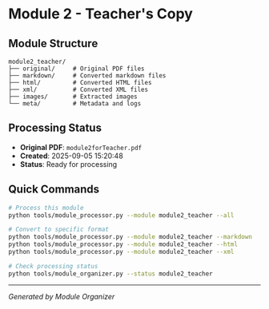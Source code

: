 # Module 2 - Teacher's Copy

## Module Structure

```
module2_teacher/
├── original/     # Original PDF files
├── markdown/     # Converted markdown files  
├── html/         # Converted HTML files
├── xml/          # Converted XML files
├── images/       # Extracted images
└── meta/         # Metadata and logs
```

## Processing Status

- **Original PDF**: `module2forTeacher.pdf`
- **Created**: 2025-09-05 15:20:48
- **Status**: Ready for processing

## Quick Commands

```bash
# Process this module
python tools/module_processor.py --module module2_teacher --all

# Convert to specific format
python tools/module_processor.py --module module2_teacher --markdown
python tools/module_processor.py --module module2_teacher --html  
python tools/module_processor.py --module module2_teacher --xml

# Check processing status
python tools/module_organizer.py --status module2_teacher
```

---
*Generated by Module Organizer*
